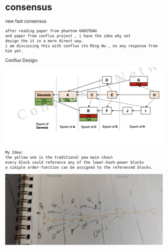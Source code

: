 # consensus
new fast consensus

```
after reading paper from phantom GHOSTDAG
and paper from conflux project , i have the idea why not 
design the it in a more direct way.
i am discussing this with conflux cto Ming Wu , no any response from him yet.
```
Conflux Design:

![conflux  design](https://github.com/leolikescoding/consensus/blob/main/WechatIMG42.png)

```
My Idea:
the yellow one is the traditional pow main chain
every block could reference any of the lower-hash-power blocks 
a simiple order-function can be assigned to the referenced blocks.
```

![my design concept](https://github.com/leolikescoding/consensus/blob/main/WechatIMG41.jpg)